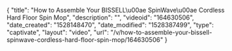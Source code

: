 {
    "title": "How to Assemble Your BISSELL\u00ae SpinWave\u00ae Cordless Hard Floor Spin Mop",
    "description": "",
    "videoid": "164630506",
    "date_created": "1528148470",
    "date_modified": "1528387499",
    "type": "captivate",
    "layout": "video",
    "url": "\/v\/how-to-assemble-your-bissell-spinwave-cordless-hard-floor-spin-mop\/164630506"
}